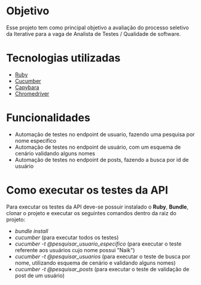 # Objetivo
Esse projeto tem como principal objetivo a avaliação do processo seletivo da Iterative para a vaga de Analista de Testes / Qualidade de software.

# Tecnologias utilizadas
- [Ruby](https://www.ruby-lang.org/pt/)
- [Cucumber](https://cucumber.io/)
- [Capybara](https://www.rubydoc.info/github/jnicklas/capybara)
- [Chromedriver](https://chromedriver.chromium.org/downloads)


# Funcionalidades
- Automação de testes no endpoint de usuario, fazendo uma pesquisa por nome especifico
- Automação de testes no endpoint de usuário, com um esquema de cenário validando alguns nomes
- Automação de testes no endpoint de posts, fazendo a busca por id de usuário



# Como executar os testes da API
Para executar os testes da API deve-se possuir instalado o **Ruby**, **Bundle**, clonar o projeto e executar os seguintes comandos dentro da raiz do projeto:
- *bundle install*
- *cucumber* (para executar todos os testes)
- *cucumber -t @pesquisar_usuario_especifico* (para executar o teste referente aos usuários cujo nome possui "Naik")
- *cucumber -t @pesquisar_usuarios* (para executar o teste de busca por nome, utilizando esquema de cenário e validando alguns nomes)
- *cucumber -t @pesquisar_posts* (para executar o teste de validação de post de um usuário)
